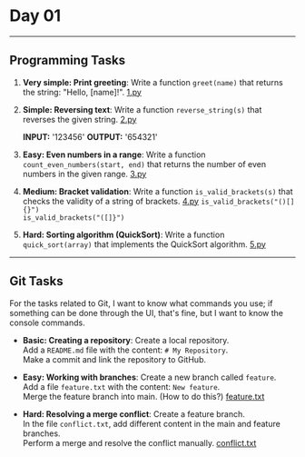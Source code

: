 # Day 01
---
## Programming Tasks

1. **Very simple: Print greeting**: Write a function `greet(name)` that returns the string: "Hello, [name]!". [1.py](https://github.com/glish315/internships/tree/main/day01/Python/1.py)

2. **Simple: Reversing text**: Write a function `reverse_string(s)` that reverses the given string.  [2.py](https://github.com/glish315/internships/tree/main/day01/Python/2.py)

    **INPUT:** '123456'  **OUTPUT:** '654321' 

4. **Easy: Even numbers in a range**: Write a function `count_even_numbers(start, end)` that returns the number of even numbers in the given range. [3.py](https://github.com/glish315/internships/tree/main/day01/Python/3.py)

5. **Medium: Bracket validation**: Write a function `is_valid_brackets(s)` that checks the validity of a string of brackets.   [4.py](https://github.com/glish315/internships/tree/main/day01/Python/4.py)
  `is_valid_brackets("()[]{}")`  
  `is_valid_brackets("([]}")`

6. **Hard: Sorting algorithm (QuickSort)**: Write a function `quick_sort(array)` that implements the QuickSort algorithm. [5.py](https://github.com/glish315/internships/tree/main/day01/Python/5.py)

---
## Git Tasks

For the tasks related to Git, I want to know what commands you use; if something can be done through the UI, that's fine, but I want to know the console commands.

- **Basic: Creating a repository**: Create a local repository.  
  Add a `README.md` file with the content: `# My Repository`.  
  Make a commit and link the repository to GitHub.

- **Easy: Working with branches**: Create a new branch called `feature`.  
  Add a file `feature.txt` with the content: `New feature`.  
  Merge the feature branch into main. (How to do this?) [feature.txt](https://github.com/glish315/internships/blob/main/day01/feature.txt)

- **Hard: Resolving a merge conflict**: Create a feature branch.  
  In the file `conflict.txt`, add different content in the main and feature branches.  
  Perform a merge and resolve the conflict manually. [conflict.txt](https://github.com/glish315/internships/blob/main/day01/conflict.txt)



